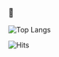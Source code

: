 ### 👋

![Top Langs](https://github-readme-stats.vercel.app/api/top-langs/?username=Olkanaut&langs_count=6&layout=compact&theme=tokyonight&hide=shell,Makefile,roff,Swift,php&count_private=true&count_forked=true&hide_border=true&exclude_repo=minilibx-linux,21_ft_printf,gnl,minishell)

![Hits](https://hitcounter.pythonanywhere.com/count/tag.svg?url=https://github.com/Olkanaut)
